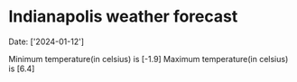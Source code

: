 # Indianapolis weather forecast 
Date: ['2024-01-12'] 

Minimum temperature(in celsius) is [-1.9] 
Maximum temperature(in celsius) is [6.4]